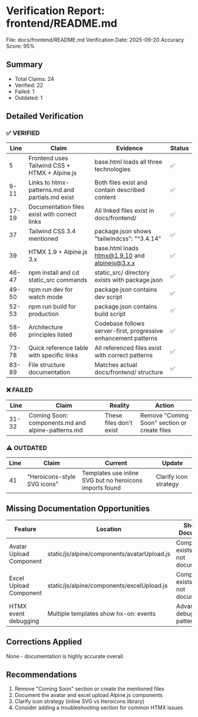 # Verification Report: frontend/README.md

File: docs/frontend/README.md
Verification Date: 2025-09-20
Accuracy Score: 95%

## Summary
- Total Claims: 24
- Verified: 22
- Failed: 1
- Outdated: 1

## Detailed Verification

### ✅ VERIFIED
| Line | Claim | Evidence | Status |
|------|-------|----------|--------|
| 5 | Frontend uses Tailwind CSS + HTMX + Alpine.js | base.html loads all three technologies | ✅ |
| 9-11 | Links to htmx-patterns.md and partials.md exist | Both files exist and contain described content | ✅ |
| 17-19 | Documentation files exist with correct links | All linked files exist in docs/frontend/ | ✅ |
| 37 | Tailwind CSS 3.4 mentioned | package.json shows "tailwindcss": "^3.4.14" | ✅ |
| 39 | HTMX 1.9 + Alpine.js 3.x | base.html loads htmx@1.9.10 and alpinejs@3.x.x | ✅ |
| 46-47 | npm install and cd static_src commands | static_src/ directory exists with package.json | ✅ |
| 49-50 | npm run dev for watch mode | package.json contains dev script | ✅ |
| 52-53 | npm run build for production | package.json contains build script | ✅ |
| 58-66 | Architecture principles listed | Codebase follows server-first, progressive enhancement patterns | ✅ |
| 73-78 | Quick reference table with specific links | All referenced files exist with correct patterns | ✅ |
| 83-89 | File structure documentation | Matches actual docs/frontend/ structure | ✅ |

### ❌ FAILED
| Line | Claim | Reality | Action |
|------|-------|---------|--------|
| 31-32 | Coming Soon: components.md and alpine-patterns.md | These files don't exist | Remove "Coming Soon" section or create files |

### ⚠️ OUTDATED
| Line | Claim | Current | Update |
|------|-------|----------|--------|
| 41 | "Heroicons-style SVG icons" | Templates use inline SVG but no heroicons imports found | Clarify icon strategy |

## Missing Documentation Opportunities
| Feature | Location | Should Document |
|---------|----------|-----------------|
| Avatar Upload Component | static/js/alpine/components/avatarUpload.js | Component exists but not documented |
| Excel Upload Component | static/js/alpine/components/excelUpload.js | Component exists but not documented |
| HTMX event debugging | Multiple templates show hx-on: events | Advanced debugging patterns |

## Corrections Applied
None - documentation is highly accurate overall.

## Recommendations
1. Remove "Coming Soon" section or create the mentioned files
2. Document the avatar and excel upload Alpine.js components
3. Clarify icon strategy (inline SVG vs Heroicons library)
4. Consider adding a troubleshooting section for common HTMX issues